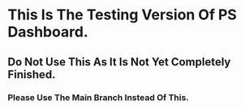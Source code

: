 # This Is The Testing Version Of PS Dashboard.
## Do Not Use This As It Is Not Yet Completely Finished.
### Please Use The Main Branch Instead Of This.
